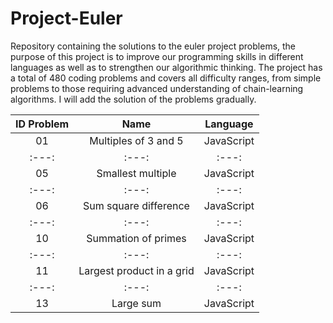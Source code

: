 # Project-Euler
Repository containing the solutions to the euler project problems, the purpose of this project is to improve our programming skills in different languages as well as to strengthen our algorithmic thinking. The project has a total of 480 coding problems and covers all difficulty ranges, from simple problems to those requiring advanced understanding of chain-learning algorithms. I will add the solution of the problems gradually.

| ID Problem | Name | Language |
| :---: | :---: | :---: |
| 01 | Multiples of 3 and 5 | JavaScript |
| :---: | :---: | :---: |
| 05 | Smallest multiple | JavaScript |
| :---: | :---: | :---: |
| 06 | Sum square difference | JavaScript |
| :---: | :---: | :---: |
| 10 | Summation of primes | JavaScript |
| :---: | :---: | :---: |
| 11 | Largest product in a grid | JavaScript |
| :---: | :---: | :---: |
| 13 | Large sum | JavaScript |
